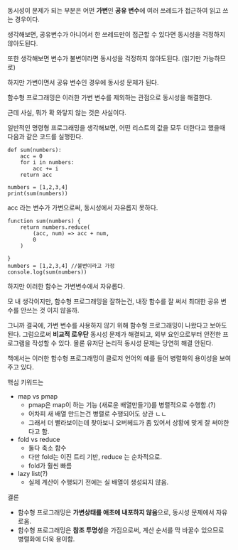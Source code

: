 동시성이 문제가 되는 부분은 어떤 **가변**인 **공유 변수**에 여러 쓰레드가 접근하여 읽고 쓰는 경우이다.

생각해보면, 공유변수가 아니어서 한 쓰레드만이 접근할 수 있다면 동시성을 걱정하지 않아도된다.

또한 생각해보면 변수가 불변이라면 동시성을 걱정하지 않아도된다. (읽기만 가능하므로)

하지만 가변이면서 공유 변수인 경우에 동시성 문제가 된다.

함수형 프로그래밍은 이러한 가변 변수를 제외하는 관점으로 동시성을 해결한다.

근데 사실, 뭐가 확 와닿지 않는 것은 사실이다.

일반적인 명령형 프로그래밍을 생각해보면, 어떤 리스트의 값을 모두 더한다고 했을때 다음과 같은 코드를 실행한다.

```run-python
def sum(numbers):
	acc = 0
	for i in numbers:
		acc += i
	return acc

numbers = [1,2,3,4]
print(sum(numbers))
```
acc 라는 변수가 가변으로써, 동시성에서 자유롭지 못하다. 

```run-javascript
function sum(numbers) { 
	return numbers.reduce(
		(acc, num) => acc + num, 
		0
	)
		
} 
numbers = [1,2,3,4] //불변이라고 가정
console.log(sum(numbers))

```

하지만 이러한 함수는 가변변수에서 자유롭다. 

모 내 생각이지만, 함수형 프로그래밍을 잘하는건, 내장 함수를 잘 써서 최대한 공유 변수를 안쓰는 것 이지 않을까.

그니까 결국에, 가변 변수를 사용하지 않기 위해 함수형 프로그래밍이 나왔다고 보아도된다. 그럼으로써 **비교적 로우단** 동시성 문제가 해결되고, 외부 요인으로부터 안전한 프로그램을 작성할 수 있다. 몰론 유저단 논리적 동시성 문제는 당연히 해결 안된다. 

책에서는 이러한 함수형 프로그래밍이 클로저 언어의 예를 들어 병렬화의 용이성을 보여주고 있다. 

핵심 키워드는
- map vs pmap
	- pmap은 map이 하는 기능 (새로운 배열만들기)를 병렬적으로 수행함.(?)
	- 어차피 새 배열 만드는건 병렬로 수행되어도 상관 ㄴㄴ 
	- 그래서 더 빨라보이는데 찾아보니 오버헤드가 좀 있어서 상황에 맞게 잘 써야한다고 함.
- fold vs reduce
	- 둘다 축소 함수
	- 다만 fold는 이진 트리 기반, reduce 는 순차적으로.
	- fold가 훨씬 빠름
- lazy list(?)
	- 실제 계산이 수행되기 전에는 실 배열이 생성되지 않음.

결론
- 함수형 프로그래밍은 **가변상태를 애초에 내포하지 않음**으로, 동시성 문제에서 자유로움.
- 함수형 프로그래밍은 **참조 투명성**을 가짐으로써, 계산 순서를 막 바꿀수 있으므로 병렬화에 더욱 용이함.